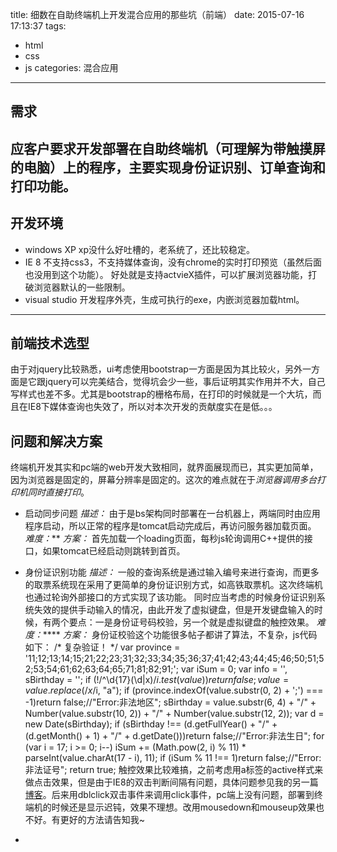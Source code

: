 title: 细数在自助终端机上开发混合应用的那些坑（前端）
date: 2015-07-16 17:13:37
tags:
- html
- css
- js
categories: 混合应用
---

## 需求

应客户要求开发部署在自助终端机（可理解为带触摸屏的电脑）上的程序，主要实现身份证识别、订单查询和打印功能。
---
<!-- more -->
## 开发环境
* windows XP
xp没什么好吐槽的，老系统了，还比较稳定。
* IE 8
不支持css3，不支持媒体查询，没有chrome的实时打印预览（虽然后面也没用到这个功能）。
好处就是支持actvieX插件，可以扩展浏览器功能，打破浏览器默认的一些限制。
* visual studio
开发程序外壳，生成可执行的exe，内嵌浏览器加载html。

---

## 前端技术选型

由于对jquery比较熟悉，ui考虑使用bootstrap一方面是因为其比较火，另外一方面是它跟jquery可以完美结合，觉得坑会少一些，事后证明其实作用并不大，自己写样式也差不多。尤其是bootstrap的栅格布局，在打印的时候就是一个大坑，而且在IE8下媒体查询也失效了，所以对本次开发的贡献度实在是低。。。

## 问题和解决方案

终端机开发其实和pc端的web开发大致相同，就界面展现而已，其实更加简单，因为浏览器是固定的，屏幕分辨率是固定的。这次的难点就在于*浏览器调用多台打印机同时直接打印*。

* 启动同步问题
*描述：*
由于是bs架构同时部署在一台机器上，两端同时由应用程序启动，所以正常的程序是tomcat启动完成后，再访问服务器加载页面。
*难度：*\**
*方案：*
首先加载一个loading页面，每秒js轮询调用C++提供的接口，如果tomcat已经启动则跳转到首页。

* 身份证识别功能
*描述：*
一般的查询系统是通过输入编号来进行查询，而更多的取票系统现在采用了更简单的身份证识别方式，如高铁取票机。这次终端机也通过轮询外部接口的方式实现了该功能。
同时应当考虑的时候身份证识别系统失效的提供手动输入的情况，由此开发了虚拟键盘，但是开发键盘输入的时候，有两个要点：一是身份证号码校验，另一个就是虚拟键盘的触控效果。
*难度：*\****
*方案：*
身份证校验这个功能很多帖子都讲了算法，不复杂，js代码如下：
    /* 复杂验证！ */
    var province = '11;12;13;14;15;21;22;23;31;32;33;34;35;36;37;41;42;43;44;45;46;50;51;52;53;54;61;62;63;64;65;71;81;82;91;';
    var iSum = 0;
    var info = '', sBirthday = '';
    if (!/^\d{17}(\d|x)$/i.test(value))return false;
    value = value.replace(/x$/i, "a");
    if (province.indexOf(value.substr(0, 2) + ';') === -1)return false;//"Error:非法地区";
    sBirthday = value.substr(6, 4) + "/" + Number(value.substr(10, 2)) + "/" + Number(value.substr(12, 2));
    var d = new Date(sBirthday);
    if (sBirthday !== (d.getFullYear() + "/" + (d.getMonth() + 1) + "/" + d.getDate()))return false;//"Error:非法生日";
    for (var i = 17; i >= 0; i--) iSum += (Math.pow(2, i) % 11) * parseInt(value.charAt(17 - i), 11);
    if (iSum % 11 !== 1)return false;//"Error:非法证号";
    return true;
触控效果比较难搞，之前考虑用a标签的active样式来做点击效果，但是由于IE8的双击判断间隔有问题，具体问题参见我的另一篇[博客](http://yalishizhude.github.io/2015/07/01/click-or-dbclick/)。后来用dblclick双击事件来调用click事件，pc端上没有问题，部署到终端机的时候还是显示迟钝，效果不理想。改用mousedown和mouseup效果也不好。有更好的方法请告知我~

* 